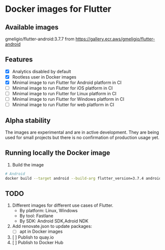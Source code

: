 <!-- Update badges with links to Docker images -->
# Docker images for Flutter

## Available images

gmeligio/flutter-android:3.7.7 from https://gallery.ecr.aws/gmeligio/flutter-android

## Features

- [x] Analytics disabled by default
- [x] Rootless user in Docker images
- [x] Minimal image to run Flutter for Android platform in CI
- [ ] Minimal image to run Flutter for iOS platform in CI
- [ ] Minimal image to run Flutter for Linux platform in CI
- [ ] Minimal image to run Flutter for Windows platform in CI
- [ ] Minimal image to run Flutter for web platform in CI

## Alpha stability

The images are experimental and are in active development. They are being used for small projects but there is no confirmation of production usage yet.

## Running locally the Docker image

1. Build the image
    
```bash
# Android
docker build --target android --build-arg flutter_version=3.7.4 android_build_tools_version=30.0.3 --build-arg android_platform_versions="28 31 33" -t android-test .
```

## TODO

1. Different images for different use cases of Flutter.
    - By platform: Linux, Windows
    - By tool: Fastlane
    - By SDK: Android SDK,Adroid NDK
1. Add renovate.json to update packages:
    - [ ] apt in Docker images
1. [ ] Publish to quay.io
1. [ ] Publish to Docker Hub
